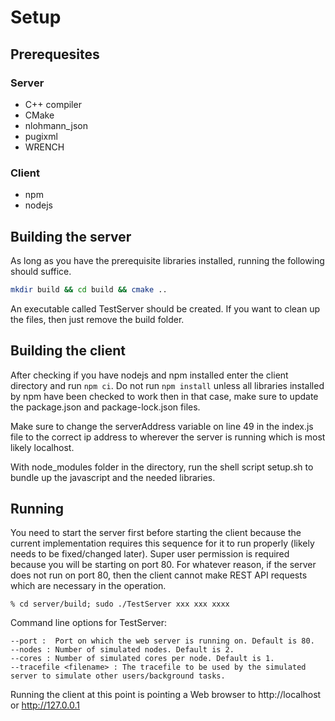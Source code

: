 # Setup
## Prerequesites
### Server
* C++ compiler
* CMake
* nlohmann_json
* pugixml
* WRENCH
### Client
* npm
* nodejs

## Building the server
As long as you have the prerequisite libraries installed, running the following should suffice.
```bash
mkdir build && cd build && cmake ..
```
An executable called TestServer should be created.
If you want to clean up the files, then just remove the build folder.

## Building the client
After checking if you have nodejs and npm installed enter the client directory and run `npm ci`. Do not run `npm install` unless all libraries installed by npm have been checked to work then in that case, make sure to update the package.json and package-lock.json files.  
  
Make sure to change the serverAddress variable on line 49 in the index.js file to the correct ip address to wherever the server is running which is most likely localhost.  
  
With node_modules folder in the directory, run the shell script setup.sh to bundle up the javascript and the needed libraries.

## Running

You need to start the server first before starting the client because the current implementation requires this sequence for it to run properly (likely needs to be fixed/changed later). Super user permission is required because you will be starting on port 80. For whatever reason, if the server does not run on port 80, then the client cannot make REST API requests which are necessary in the operation.


```
% cd server/build; sudo ./TestServer xxx xxx xxxx
```
Command line options for TestServer:
```
--port :  Port on which the web server is running on. Default is 80.
--nodes : Number of simulated nodes. Default is 2.
--cores : Number of simulated cores per node. Default is 1.
--tracefile <filename> : The tracefile to be used by the simulated server to simulate other users/background tasks.
```

Running the client at this point is pointing a Web browser to http://localhost or http://127.0.0.1

